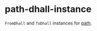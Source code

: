 # path-dhall-instance

`FromDhall` and `ToDhall` instances for [path](https://hackage.haskell.org/package/path).

